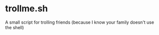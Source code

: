 # trollme.sh
A small script for trolling friends (because I know your family doesn't use the shell)
